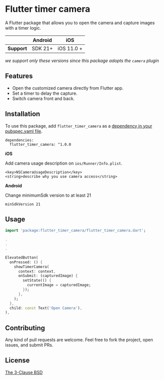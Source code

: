 # Flutter timer camera

A Flutter package that allows you to open the camera and capture images with a timer logic.

|| Android      | iOS |
|----| ----------- | ----------- |
| **Support** | SDK 21+      | iOS 11.0 +       |


*we support only these versions since this package adopts the `camera` plugin*

## Features
- Open the customized camera directly from Flutter app.
- Set a timer to delay the capture.
- Switch camera front and back.

## Installation

To use this package, add `flutter_timer_camera` as a [dependency in your pubspec.yaml file](https://docs.flutter.dev/packages-and-plugins/using-packages).


```ymal
dependencies:
  flutter_timer_camera: ^1.0.0
```

**iOS**

Add camera usage description on `ios/Runner/Info.plist`.

```plist
<key>NSCameraUsageDescription</key>
<string>describe why you use camera access</string>
```

**Android**

Change minimumSdk version to at least 21

```
minSdkVersion 21
```

## Usage

```dart
import 'package:flutter_timer_camera/flutter_timer_camera.dart';

.
.
.

ElevatedButton(
  onPressed: () {
    showTimerCamera(
      context: context,
      onSubmit: (capturedImage) {
        setState(() {
          currentImage = capturedImage;
        });
      },
    );
  },
  child: const Text('Open Camera'),
),
```

## Contributing

Any kind of pull requests are welcome. Feel free to fork the project, open issues, and submit PRs.

## License

[The 3-Clause BSD](https://opensource.org/license/bsd-3-clause/)